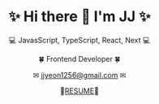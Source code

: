 <h1 align="center">✨ Hi there 👋 I'm JJ ✨</h1>

<p align="center">💻 JavasScript, TypeScript, React, Next 💻</p>
<p align="center">🍀 Frontend Developer 🍀</p>
<p align="center">✉ <a href="mailto:jjyeon1256@gmail.com">jjyeon1256@gmail.com</a> ✉</p>
<p align="center">📝<a href="https://glistening-licorice-839aa7.netlify.app/" target="_blank">RESUME</a>📝</p>
